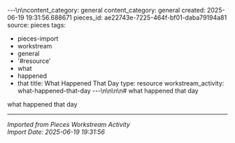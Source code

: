 ---\n\ncontent_category: general
content_category: general
created: 2025-06-19 19:31:56.688671
pieces_id: ae22743e-7225-464f-bf01-daba79194a81
source: pieces
tags:
- pieces-import
- workstream
- general
- '#resource'
- what
- happened
- that
title: What Happened That Day
type: resource
workstream_activity: what-happened-that-day
---\n\n\n\n# what happened that day

what happened that day

---
*Imported from Pieces Workstream Activity*  
*Import Date: 2025-06-19 19:31:56*